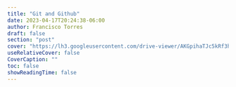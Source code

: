 ```yaml
---
title: "Git and Github"
date: 2023-04-17T20:24:38-06:00
author: Francisco Torres
draft: false
section: "post"
cover: "https://lh3.googleusercontent.com/drive-viewer/AKGpihaTJc5kRf3hzWSN4IdkYm58uwgihgBrlMDHho5tMnzckUroHyIqJ-I-AWIZMTYsesW_sNiJZkx2aKHdXRpL-sPPHIPnFiWwdQ=s1600-rw-v1"
useRelativeCover: false
CoverCaption: ""
toc: false
showReadingTime: false
---
```

